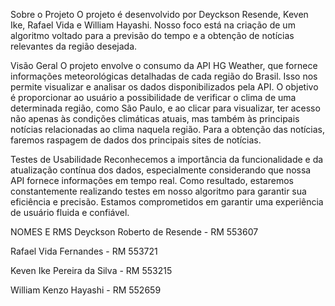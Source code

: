 Sobre o Projeto
O projeto é desenvolvido por Deyckson Resende, Keven Ike, Rafael Vida e William Hayashi. Nosso foco está na criação de um algoritmo voltado para a previsão do tempo e a obtenção de notícias relevantes da região desejada.

Visão Geral
O projeto envolve o consumo da API HG Weather, que fornece informações meteorológicas detalhadas de cada região do Brasil. Isso nos permite visualizar e analisar os dados disponibilizados pela API. O objetivo é proporcionar ao usuário a possibilidade de verificar o clima de uma determinada região, como São Paulo, e ao clicar para visualizar, ter acesso não apenas às condições climáticas atuais, mas também às principais notícias relacionadas ao clima naquela região. Para a obtenção das notícias, faremos raspagem de dados dos principais sites de notícias.

Testes de Usabilidade
Reconhecemos a importância da funcionalidade e da atualização contínua dos dados, especialmente considerando que nossa API fornece informações em tempo real. Como resultado, estaremos constantemente realizando testes em nosso algoritmo para garantir sua eficiência e precisão. Estamos comprometidos em garantir uma experiência de usuário fluida e confiável.

NOMES E RMS
Deyckson Roberto de Resende - RM 553607

Rafael Vida Fernandes - RM 553721

Keven Ike Pereira da Silva - RM 553215

William Kenzo Hayashi - RM 552659
